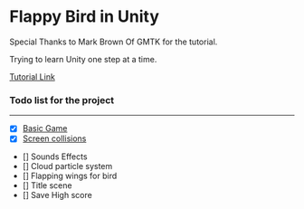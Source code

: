 # Flappy Bird in Unity
Special Thanks to Mark Brown Of GMTK for the tutorial.

Trying to learn Unity one step at a time.

[Tutorial Link](https://www.youtube.com/watch?v=XtQMytORBmM)

### Todo list for the project
---
- [X] [Basic Game](https://github.com/CoderTatva-2006/Flappy-Bird/commit/7bfcb1d9e428ac2030c4decc42f104203c285955)
- [X] [Screen collisions](https://github.com/CoderTatva-2006/Flappy-Bird/commit/092914acdad56abdcf96c068c6d33c371c672adc) 
- [] Sounds Effects
- [] Cloud particle system
- [] Flapping wings for bird
- [] Title scene
- [] Save High score